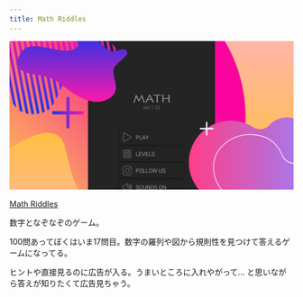 ```yaml
---
title: Math Riddles
---
```


![](/assets/2021-03-02-post02/cover.png)

[Math Riddles](https://play.google.com/store/apps/details?id=com.BlackGames.MathRiddles)

数字となぞなぞのゲーム。

100問あってぼくはいま17問目。数字の羅列や図から規則性を見つけて答えるゲームになってる。

ヒントや直接見るのに広告が入る。うまいところに入れやがって... と思いながら答えが知りたくて広告見ちゃう。